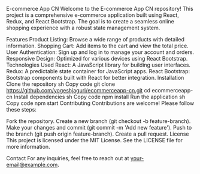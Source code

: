 E-commerce App CN
Welcome to the E-commerce App CN repository! This project is a comprehensive e-commerce application built using React, Redux, and React Bootstrap. The goal is to create a seamless online shopping experience with a robust state management system.

Features
Product Listing: Browse a wide range of products with detailed information.
Shopping Cart: Add items to the cart and view the total price.
User Authentication: Sign up and log in to manage your account and orders.
Responsive Design: Optimized for various devices using React Bootstrap.
Technologies Used
React: A JavaScript library for building user interfaces.
Redux: A predictable state container for JavaScript apps.
React Bootstrap: Bootstrap components built with React for better integration.
Installation
Clone the repository
sh
Copy code
git clone https://github.com/yogeshjaguri/ecommerceapp-cn.git
cd ecommerceapp-cn
Install dependencies
sh
Copy code
npm install
Run the application
sh
Copy code
npm start
Contributing
Contributions are welcome! Please follow these steps:

Fork the repository.
Create a new branch (git checkout -b feature-branch).
Make your changes and commit (git commit -m 'Add new feature').
Push to the branch (git push origin feature-branch).
Create a pull request.
License
This project is licensed under the MIT License. See the LICENSE file for more information.

Contact
For any inquiries, feel free to reach out at your-email@example.com.